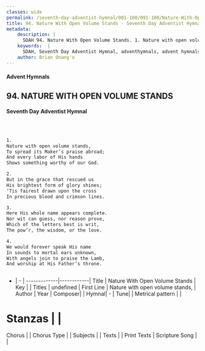 ```yaml
---
classes: wide
permalink: /seventh-day-adventist-hymnal/001-100/091-100/Nature-With-Open-Volume-Stands/
title: 94. Nature With Open Volume Stands - Seventh Day Adventist Hymnal
metadata:
    description: |
      SDAH 94. Nature With Open Volume Stands. 1. Nature with open volume stands, To spread its Maker’s praise abroad; And every labor of His hands Shows something worthy of our God.
    keywords:  |
      SDAH, Seventh Day Adventist Hymnal, adventhymnals, advent hymnals, Nature With Open Volume Stands, Nature with open volume stands, 
    author: Brian Onang'o
---
```


#### Advent Hymnals
## 94. NATURE WITH OPEN VOLUME STANDS
#### Seventh Day Adventist Hymnal

```txt



1.
Nature with open volume stands,
To spread its Maker’s praise abroad;
And every labor of His hands
Shows something worthy of our God.

2.
But in the grace that rescued us
His brightest form of glory shines;
‘Tis fairest drawn upon the cross
In precious blood and crimson lines.

3.
Here His whole name appears complete.
Nor wit can guess, nor reason prove,
Which of the letters best is writ,
The pow’r, the wisdom, or the love.

4.
We would forever speak His name
In sounds to mortal ears unknown,
With angels join to praise the Lamb,
And worship at His Father’s throne.



```

- |   -  |
-------------|------------|
Title | Nature With Open Volume Stands |
Key |  |
Titles | undefined |
First Line | Nature with open volume stands, |
Author | 
Year | 
Composer|  |
Hymnal|  - |
Tune|  |
Metrical pattern | |
# Stanzas |  |
Chorus |  |
Chorus Type |  |
Subjects |  |
Texts |  |
Print Texts | 
Scripture Song |  |
  

